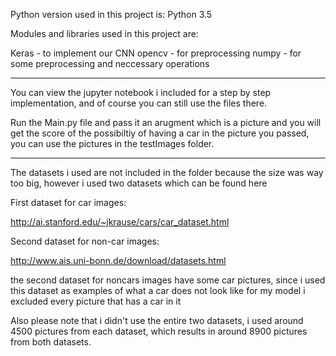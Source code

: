 Python version used in this project is:
Python 3.5

Modules and libraries used in this project are:

Keras - to implement our CNN 
opencv - for preprocessing 
numpy - for some preprocessing and neccessary operations

-----------------------------------------------------------------

You can view the jupyter notebook i included for a step by step implementation, and of course you can still use the files there.

Run the Main.py file and pass it an arugment which is a picture and you will get the score of the possibiltiy of having a car in the picture you passed, you can use the pictures in the testImages folder.

-----------------------------------------------------------------

The datasets i used are not included in the folder because the size was way too big, however i used two datasets which can be found here

First dataset for car images:

http://ai.stanford.edu/~jkrause/cars/car_dataset.html

Second dataset for non-car images:

http://www.ais.uni-bonn.de/download/datasets.html



the second dataset for noncars images have some car pictures, since i used this dataset as examples of what a car does not look like for my model
i excluded every picture that has a car in it

Also please note that i didn't use the entire two datasets, i used around 4500 pictures from each dataset, which results in around 8900 pictures from 
both datasets.






